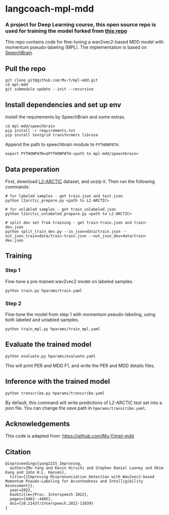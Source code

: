 # langcoach-mpl-mdd

### A project for Deep Learning course, this open source repo is used for training the model forked from [this repo](https://github.com/Mu-Y/mpl-mdd)

This repo contains code for fine-tuning a wav2vec2-based MDD model with momentum pseudo-labeling (MPL). The implementation is based on [SpeechBrain](https://github.com/speechbrain/speechbrain).

## Pull the repo
```
git clone git@github.com:Mu-Y/mpl-mdd.git
cd mpl-mdd
git submodule update --init --recursive
```

## Install dependencies and set up env
Install the requirements by SpeechBrain and some extras.
```
cd mpl-mdd/speechbrain
pip install -r requirements.txt
pip install textgrid transformers librosa
```
Append the path to speechbrain module to `PYTHONPATH`.
```
export PYTHONPATH=$PYTHONPATH:<path to mpl-mdd/speechbrain>
```

## Data preperation
First, download [L2-ARCTIC](https://psi.engr.tamu.edu/l2-arctic-corpus/) dataset, and unzip it. Then run the following commands:
```
# for labeled samples - get train.json and test.json
python l2arctic_prepare.py <path to L2-ARCTIC>

# for unlabled samples - get train_unlabeled.json
python l2arctic_unlabeled_prepare.py <path to L2-ARCTIC>

# split dev set from training - get train-train.json and train-dev.json
python split_train_dev.py --in_json=data/train.json --out_json_train=data/train-train.json --out_json_dev=data/train-dev.json
```



## Training
### Step 1
Fine-tune a pre-trained wav2vec2 model on labeled samples.
```
python train.py hparams/train.yaml
```
### Step 2
Fine-tune the model from step 1 with momentum pseudo-labeling, using both labeled and unlabled samples.
```
python train_mpl.py hparams/train_mpl.yaml
```

## Evaluate the trained model
```
python evaluate.py hparams/evaluate.yaml
```
This will print PER and MDD F1, and write the PER and MDD details files.

## Inference with the trained model
```
python transcribe.py hparams/transcribe.yaml
```
By default, this command will write predictions of L2-ARCTIC test set into a json file. You can change the save path in `hparams/transcribe.yaml`.

## Acknowledgements
This code is adapted from:
https://github.com/Mu-Y/mpl-mdd

## Citation
```
@inproceedings{yang22IS_Improving,
  author={Mu Yang and Kevin Hirschi and Stephen Daniel Looney and Okim Kang and John H.L. Hansen},
  title={{Improving Mispronunciation Detection with Wav2vec2-based Momentum Pseudo-Labeling for Accentedness and Intelligibility Assessment}},
  year=2022,
  booktitle={Proc. Interspeech 2022},
  pages={4481--4485},
  doi={10.21437/Interspeech.2022-11039}
}
```
